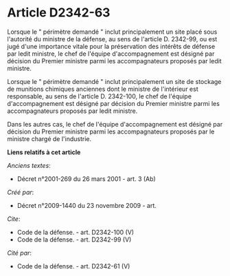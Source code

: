 # Article D2342-63

Lorsque le " périmètre demandé " inclut principalement un site placé sous l'autorité du ministre de la défense, au sens de
l'article D. 2342-99, ou est jugé d'une importance vitale pour la préservation des intérêts de défense par ledit ministre, le
chef de l'équipe d'accompagnement est désigné par décision du Premier ministre parmi les accompagnateurs proposés par ledit
ministre. 

Lorsque le " périmètre demandé " inclut principalement un site de stockage de munitions chimiques anciennes dont le ministre
de l'intérieur est responsable, au sens de l'article D. 2342-100, le chef de l'équipe d'accompagnement est désigné par
décision du Premier ministre parmi les accompagnateurs proposés par ledit ministre. 

Dans les autres cas, le chef de l'équipe d'accompagnement est désigné par décision du Premier ministre parmi les
accompagnateurs proposés par le ministre chargé de l'industrie.

**Liens relatifs à cet article**

_Anciens textes_:

  - Décret n°2001-269 du 26 mars 2001 - art. 3 (Ab)

_Créé par_:

  - Décret n°2009-1440 du 23 novembre 2009 - art.

_Cite_:

  - Code de la défense. - art. D2342-100 (V)
  - Code de la défense. - art. D2342-99 (V)

_Cité par_:

  - Code de la défense. - art. D2342-61 (V)
